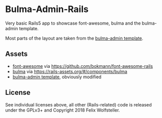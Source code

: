 # Bulma-Admin-Rails

Very basic Rails5 app to showcase font-awesome, bulma and the bulma-admin template.

Most parts of the layout are taken from the [bulma-admin template](https://github.com/mazipan/bulma-admin-dashboard-template).

## Assets

* [font-awesome](https://fontawesome.io) via https://github.com/bokmann/font-awesome-rails
* [bulma](https://bulma.io) via https://rails-assets.org/#/components/bulma
* [bulma-admin template](https://github.com/mazipan/bulma-admin-dashboard-template), obviously modified

## License

See individual licenses above, all other (Rails-related) code is released under the GPLv3+ and Copyright 2018 Felix Wolfsteller.
